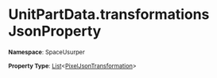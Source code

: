 # UnitPartData.transformations JsonProperty

<small>**Namespace**: SpaceUsurper</small>

<small>**Property Type**: [List](https://docs.microsoft.com/en-us/dotnet/api/system.collections.generic.list-1?view=netframework-4.5)&lt;[PixelJsonTransformation](../PixelJsonTransformation.md)&gt;</small>

